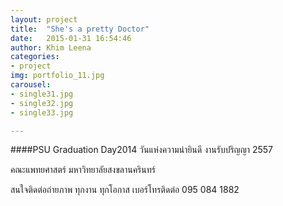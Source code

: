 ```yaml
---
layout: project
title:  "She's a pretty Doctor"
date:   2015-01-31 16:54:46
author: Khim Leena
categories:
- project
img: portfolio_11.jpg
carousel:
- single31.jpg
- single32.jpg
- single33.jpg

---
```

####PSU Graduation Day2014
วันแห่งความน่ายินดี งานรับปริญญา 2557

คณะแพทยศาสตร์ มหาวิทยาลัยสงขลานครินทร์

สนใจติดต่อถ่ายภาพ ทุกงาน ทุกโอกาส เบอร์โทรติดต่อ 095 084 1882

